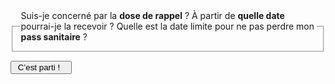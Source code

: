 <form id="{{prefixe}}-demarrage-form">
    <fieldset>
        <legend>
            Suis-je concerné par la <strong>dose de rappel</strong> ? À partir de <strong>quelle date</strong> pourrai-je la recevoir ? Quelle est la date limite pour ne pas perdre mon <strong>pass sanitaire</strong> ?
        </legend>
    </fieldset>
    <div class="form-controls">
        <div class="button-with-progress">
            <p></p>
            <input type="submit" class="button button-arrow" value=" C’est parti !   ">
        </div>
    </div>
</form>

<form id="{{prefixe}}-age-form" hidden>
    <fieldset class="required">
        <legend><h3 id="{{prefixe}}-age-label">Mon âge</h3></legend>
        <div role="radiogroup" aria-labelledby="{{prefixe}}-age-label">
            <input id="{{prefixe}}_age_radio_plus65" type="radio" required name="{{prefixe}}_age_radio" value="plus65">
            <label for="{{prefixe}}_age_radio_plus65">J’ai 65 ans ou plus</label>
            <input id="{{prefixe}}_age_radio_moins65" type="radio" required name="{{prefixe}}_age_radio" value="moins65">
            <label for="{{prefixe}}_age_radio_moins65">J’ai entre 18 et 64 ans</label>
            <input id="{{prefixe}}_age_radio_moins18" type="radio" required name="{{prefixe}}_age_radio" value="moins18">
            <label for="{{prefixe}}_age_radio_moins18">J’ai moins de 18 ans</label>
        </div>
    </fieldset>
    <div class="form-controls">
        <div class="button-with-progress">
            <p id="aria-description-progress-{{prefixe}}-age" class="progress">Il vous reste 2 étapes</p>
            <input type="submit" class="button button-arrow" value="Continuer" aria-describedby="aria-description-progress-{{prefixe}}-age">
        </div>
    </div>
</form>

<form id="{{prefixe}}-vaccination-initiale-form" hidden>
    <a href="javascript:;" data-precedent="age" class="back-button">Retour</a>
    <fieldset class="required">
        <legend><h3 id="{{prefixe}}-vaccination-initiale-label">Ma vaccination initiale</h3></legend>
        <div role="radiogroup" aria-labelledby="{{prefixe}}-vaccination-initiale-label">
            <input id="{{prefixe}}_vaccination_initiale_radio_autre" type="radio" required name="{{prefixe}}_vaccination_initiale_radio" value="autre">
            <label for="{{prefixe}}_vaccination_initiale_radio_autre">J’ai été vacciné avec Pfizer, Moderna ou AstraZeneca</label>
            <input id="{{prefixe}}_vaccination_initiale_radio_janssen" type="radio" required name="{{prefixe}}_vaccination_initiale_radio" value="janssen">
            <label for="{{prefixe}}_vaccination_initiale_radio_janssen">J’ai été vacciné avec Janssen</label>
        </div>
    </fieldset>
    <div class="form-controls">
        <div class="button-with-progress">
            <p id="aria-description-progress-{{prefixe}}-situation" class="progress">Il vous reste 1 étape</p>
            <input type="submit" class="button button-arrow" value="Continuer" aria-describedby="aria-description-progress-{{prefixe}}-situation">
        </div>
    </div>
</form>

<form id="{{prefixe}}-situation-moins18-form" hidden>
    <a href="javascript:;" data-precedent="vaccination-initiale" class="back-button">Retour</a>
    <fieldset class="required">
        <legend><h3 id="{{prefixe}}-situation-moins18-label">Ma situation</h3></legend>
        <div role="radiogroup" aria-labelledby="{{prefixe}}-situation-moins18-label">
            <input id="{{prefixe}}_situation_moins18_radio_immunodeprimee" type="radio" required name="{{prefixe}}_situation_moins18_radio" value="immunodeprimee">
            <label for="{{prefixe}}_situation_moins18_radio_immunodeprimee">Je suis sévèrement immunodéprimé(e)</label>
            <input id="{{prefixe}}_situation_moins18_radio_comorbidite" type="radio" required name="{{prefixe}}_situation_moins18_radio" value="comorbidite">
            <label for="{{prefixe}}_situation_moins18_radio_comorbidite"><span>J’ai une <a href="je-veux-me-faire-vacciner.html#quels-sont-les-facteurs-de-risque-de-formes-graves-de-covid">comorbidité</a> (risque de forme grave)</span></label>
            <input id="{{prefixe}}_situation_moins18_radio_autre" type="radio" required name="{{prefixe}}_situation_moins18_radio" value="autre">
            <label for="{{prefixe}}_situation_moins18_radio_autre">Autre situation</label>
        </div>
    </fieldset>
    <div class="form-controls">
        <div class="button-with-progress">
            <p id="aria-description-progress-{{prefixe}}-situation" class="progress">Il vous reste 1 étape</p>
            <input type="submit" class="button button-arrow" value="Continuer" aria-describedby="aria-description-progress-{{prefixe}}-situation">
        </div>
    </div>
</form>

<form id="{{prefixe}}-date-derniere-dose-form" hidden>
    <a href="javascript:;" data-precedent="age" class="back-button">Retour</a>
    <fieldset class="required">
        <legend><h3 id="{{prefixe}}-date-derniere-dose-label">La date de ma dernière injection, ou de ma dernière infection à la Covid</h3></legend>
        <input type="date" lang="fr" id="{{prefixe}}_date_derniere_dose" name="{{prefixe}}_date_derniere_dose" required>
    </fieldset>
    <div class="form-controls">
        <div class="button-with-progress">
            <p id="aria-description-progress-{{prefixe}}-situation" class="progress">C’est la dernière étape !</p>
            <input type="submit" class="button button-arrow" value="Terminer" aria-describedby="aria-description-progress-{{prefixe}}-situation">
        </div>
    </div>
</form>

<div id="{{prefixe}}-rappel-et-pass-reponse" class="statut statut-bleu" hidden>

Vous avez <strong class="age"></strong> et avez été vacciné(e) avec le vaccin <span class="vaccin"></span>.

Votre dernière injection (ou votre dernière infection à la Covid) date du <strong class="date-derniere-dose"></strong>.

Vous pourrez recevoir votre dose de rappel à partir du <strong class="date-eligibilite-rappel"></strong>.

Si vous la recevez avant le <strong class="date-limite-rappel"></strong>, alors vous pourrez prolonger votre pass sanitaire sans discontinuité.

En l’absence de rappel, votre pass sanitaire actuel ne sera plus valide à partir du <strong class="desactivation-pass-sanitaire"></strong>.

</div>

<div id="{{prefixe}}-rappel-reponse" class="statut statut-bleu" hidden>

Vous avez <strong class="age"></strong> et avez été vacciné(e) avec le vaccin <span class="vaccin"></span>.

Votre dernière injection (ou votre dernière infection à la Covid) date du <strong class="date-derniere-dose"></strong>.

Vous pourrez recevoir votre dose de rappel à partir du <strong class="date-eligibilite-rappel"></strong>.

Vous ne serez **pas concerné(e)** par la désactivation du pass sanitaire, qui restera valable au delà du 15 décembre 2021.

</div>

<div id="{{prefixe}}-pas-concerne-reponse" class="statut statut-bleu" hidden>

Vous avez **moins de 18 ans** et avez été vacciné(e) avec le vaccin **Pfizer, Moderna ou AstraZeneca**.

Vous n’êtes actuellement **pas concerné** par la campagne de rappel.

Votre **pass sanitaire** restera également valable au delà du 15 décembre 2021.

</div>

<p id="{{prefixe}}-refaire" hidden>
<a href="javascript:;" role="button" class="button button-outline button-half-width">Recommencer le questionnaire</a>
</p>
